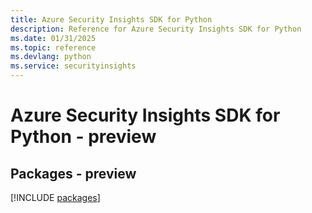 ```yaml
---
title: Azure Security Insights SDK for Python
description: Reference for Azure Security Insights SDK for Python
ms.date: 01/31/2025
ms.topic: reference
ms.devlang: python
ms.service: securityinsights
---
```

# Azure Security Insights SDK for Python - preview
## Packages - preview
[!INCLUDE [packages](security-insights-index.md)]